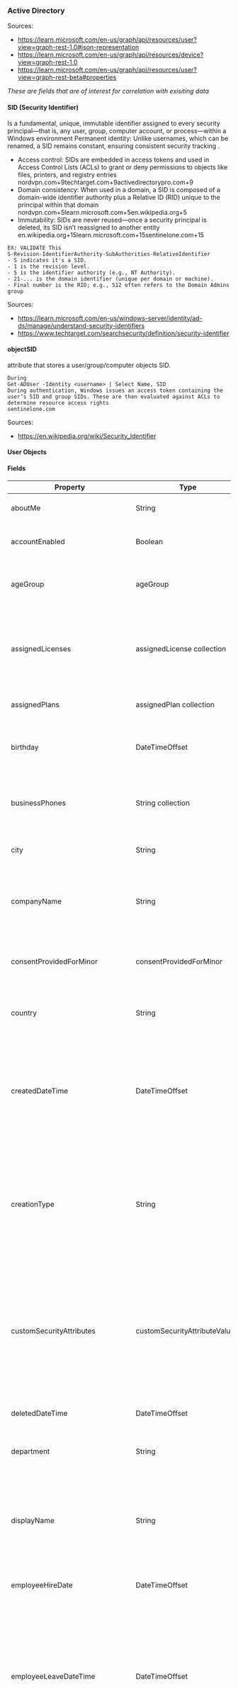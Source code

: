 ### Active Directory
Sources:
- https://learn.microsoft.com/en-us/graph/api/resources/user?view=graph-rest-1.0#json-representation
- https://learn.microsoft.com/en-us/graph/api/resources/device?view=graph-rest-1.0
- https://learn.microsoft.com/en-us/graph/api/resources/user?view=graph-rest-beta#properties


_These are fields that are of interest for correlation with exisiting data_

#### SID (Security Identifier)
Is a fundamental, unique, immutable identifier assigned to every security principal—that is, any user, group, computer account, or process—within a Windows environment
Permanent identity: Unlike usernames, which can be renamed, a SID remains constant, ensuring consistent security tracking .
  - Access control: SIDs are embedded in access tokens and used in Access Control Lists (ACLs) to grant or deny permissions to objects like files, printers, and registry entries
  nordvpn.com+9techtarget.com+9activedirectorypro.com+9
  - Domain consistency: When used in a domain, a SID is composed of a domain-wide identifier authority plus a Relative ID (RID) unique to the principal within that domain
  nordvpn.com+5learn.microsoft.com+5en.wikipedia.org+5
  - Immutability: SIDs are never reused—once a security principal is deleted, its SID isn’t reassigned to another entity
  en.wikipedia.org+15learn.microsoft.com+15sentinelone.com+15
```text
EX: VALIDATE This
S-Revision-IdentifierAuthority-SubAuthorities-RelativeIdentifier
- S indicates it's a SID.
- 1 is the revision level.
- 5 is the identifier authority (e.g., NT Authority).
- 21-... is the domain identifier (unique per domain or machine).
- Final number is the RID; e.g., 512 often refers to the Domain Admins group
```
Sources:
- https://learn.microsoft.com/en-us/windows-server/identity/ad-ds/manage/understand-security-identifiers
- https://www.techtarget.com/searchsecurity/definition/security-identifier

#### objectSID 
attribute that stores a user/group/computer objects SID.
```text
During 
Get‑ADUser -Identity <username> | Select Name, SID
During authentication, Windows issues an access token containing the user’s SID and group SIDs. These are then evaluated against ACLs to determine resource access rights
sentinelone.com
```
Sources: 
- https://en.wikipedia.org/wiki/Security_Identifier


#### User Objects

#### Fields
| Property                        | Type                                   | Description                                                                                                                                                                                                                                                                                                                                                                                                                                                                                                                                                                                                                                                                                                                                                                                                                                                                                                                                                                                                                                                                                       |
|---------------------------------|----------------------------------------|---------------------------------------------------------------------------------------------------------------------------------------------------------------------------------------------------------------------------------------------------------------------------------------------------------------------------------------------------------------------------------------------------------------------------------------------------------------------------------------------------------------------------------------------------------------------------------------------------------------------------------------------------------------------------------------------------------------------------------------------------------------------------------------------------------------------------------------------------------------------------------------------------------------------------------------------------------------------------------------------------------------------------------------------------------------------------------------------------|
| aboutMe                         | String                                 | A freeform text entry field for the user to describe themselves. Returned only on $select.                                                                                                                                                                                                                                                                                                                                                                                                                                                                                                                                                                                                                                                                                                                                                                                                                                                                                                                                                                                                        |
| accountEnabled                  | Boolean                                | true if the account is enabled; otherwise, false. This property is required when a user is created. Returned only on $select. Supports $filter (eq, ne, not, and in).                                                                                                                                                                                                                                                                                                                                                                                                                                                                                                                                                                                                                                                                                                                                                                                                                                                                                                                             |
| ageGroup                        | ageGroup                               | Sets the age group of the user. Allowed values: null, Minor, NotAdult, and Adult. For more information, see legal age group property definitions. Returned only on $select. Supports $filter (eq, ne, not, and in).                                                                                                                                                                                                                                                                                                                                                                                                                                                                                                                                                                                                                                                                                                                                                                                                                                                                               |
| assignedLicenses                | assignedLicense collection             | The licenses that are assigned to the user, including inherited (group-based) licenses. This property doesn't differentiate between directly assigned and inherited licenses. Use the licenseAssignmentStates property to identify the directly assigned and inherited licenses. Not nullable. Returned only on $select. Supports $filter (eq, not, /$count eq 0, /$count ne 0).                                                                                                                                                                                                                                                                                                                                                                                                                                                                                                                                                                                                                                                                                                                  |
| assignedPlans                   | assignedPlan collection                | The plans that are assigned to the user. Read-only. Not nullable. Returned only on $select. Supports $filter (eq and not).                                                                                                                                                                                                                                                                                                                                                                                                                                                                                                                                                                                                                                                                                                                                                                                                                                                                                                                                                                        |
| birthday                        | DateTimeOffset                         | The birthday of the user. The Timestamp type represents date and time information using ISO 8601 format and is always in UTC. For example, midnight UTC on Jan 1, 2014, is 2014-01-01T00:00:00Z. Returned only on $select.                                                                                                                                                                                                                                                                                                                                                                                                                                                                                                                                                                                                                                                                                                                                                                                                                                                                        |
| businessPhones                  | String collection                      | The telephone numbers for the user. NOTE: Although it's a string collection, only one number can be set for this property. Read-only for users synced from the on-premises directory. Returned by default. Supports $filter (eq, not, ge, le, startsWith).                                                                                                                                                                                                                                                                                                                                                                                                                                                                                                                                                                                                                                                                                                                                                                                                                                        |
| city                            | String                                 | The city where the user is located. Maximum length is 128 characters. Returned only on $select. Supports $filter (eq, ne, not, ge, le, in, startsWith, and eq on null values).                                                                                                                                                                                                                                                                                                                                                                                                                                                                                                                                                                                                                                                                                                                                                                                                                                                                                                                    |
| companyName                     | String                                 | The name of the company that the user is associated with. This property can be useful for describing the company that a guest comes from. The maximum length is 64 characters.Returned only on $select. Supports $filter (eq, ne, not, ge, le, in, startsWith, and eq on null values).                                                                                                                                                                                                                                                                                                                                                                                                                                                                                                                                                                                                                                                                                                                                                                                                            |
| consentProvidedForMinor         | consentProvidedForMinor                | Sets whether consent was obtained for minors. Allowed values: null, Granted, Denied, and NotRequired. For more information, see legal age group property definitions. Returned only on $select. Supports $filter (eq, ne, not, and in).                                                                                                                                                                                                                                                                                                                                                                                                                                                                                                                                                                                                                                                                                                                                                                                                                                                           |
| country                         | String                                 | The country or region where the user is located; for example, US or UK. Maximum length is 128 characters. Returned only on $select. Supports $filter (eq, ne, not, ge, le, in, startsWith, and eq on null values).                                                                                                                                                                                                                                                                                                                                                                                                                                                                                                                                                                                                                                                                                                                                                                                                                                                                                |
| createdDateTime                 | DateTimeOffset                         | The date and time the user was created, in ISO 8601 format and UTC. The value can't be modified and is automatically populated when the entity is created. Nullable. For on-premises users, the value represents when they were first created in Microsoft Entra ID. Property is null for some users created before June 2018 and on-premises users that were synced to Microsoft Entra ID before June 2018. Read-only. Returned only on $select. Supports $filter (eq, ne, not , ge, le, in).                                                                                                                                                                                                                                                                                                                                                                                                                                                                                                                                                                                                    |
| creationType                    | String                                 | Indicates whether the user account was created through one of the following methods:  As a regular school or work account (null). As an external account (Invitation). As a local account for an Azure Active Directory B2C tenant (LocalAccount). Through self-service sign-up by an internal user using email verification (EmailVerified). Through self-service sign-up by a guest signing up through a link that is part of a user flow (SelfServiceSignUp). Read-only.Returned only on $select. Supports $filter (eq, ne, not, in).                                                                                                                                                                                                                                                                                                                                                                                                                                                                                                                                                          |
| customSecurityAttributes        | customSecurityAttributeValue           | An open complex type that holds the value of a custom security attribute that is assigned to a directory object. Nullable. Returned only on $select. Supports $filter (eq, ne, not, startsWith). The filter value is case-sensitive. To read this property, the calling app must be assigned the CustomSecAttributeAssignment.Read.All permission. To write this property, the calling app must be assigned the CustomSecAttributeAssignment.ReadWrite.All permissions. To read or write this property in delegated scenarios, the admin must be assigned the Attribute Assignment Administrator role.                                                                                                                                                                                                                                                                                                                                                                                                                                                                                            |
| deletedDateTime                 | DateTimeOffset                         | The date and time the user was deleted. Returned only on $select. Supports $filter (eq, ne, not, ge, le, in).                                                                                                                                                                                                                                                                                                                                                                                                                                                                                                                                                                                                                                                                                                                                                                                                                                                                                                                                                                                     |
| department                      | String                                 | The name of the department in which the user works. Maximum length is 64 characters. Returned only on $select. Supports $filter (eq, ne, not , ge, le, in, and eq on null values).                                                                                                                                                                                                                                                                                                                                                                                                                                                                                                                                                                                                                                                                                                                                                                                                                                                                                                                |
| displayName                     | String                                 | The name displayed in the address book for the user. This value is usually the combination of the user's first name, middle initial, and family name. This property is required when a user is created and it can't be cleared during updates. Maximum length is 256 characters. Returned by default. Supports $filter (eq, ne, not , ge, le, in, startsWith, and eq on null values), $orderby, and $search.                                                                                                                                                                                                                                                                                                                                                                                                                                                                                                                                                                                                                                                                                      |
| employeeHireDate                | DateTimeOffset                         | The date and time when the user was hired or will start work in a future hire. Returned only on $select. Supports $filter (eq, ne, not , ge, le, in).                                                                                                                                                                                                                                                                                                                                                                                                                                                                                                                                                                                                                                                                                                                                                                                                                                                                                                                                             |
| employeeLeaveDateTime           | DateTimeOffset                         | The date and time when the user left or will leave the organization. To read this property, the calling app must be assigned the User-LifeCycleInfo.Read.All permission. To write this property, the calling app must be assigned the User.Read.All and User-LifeCycleInfo.ReadWrite.All permissions. To read this property in delegated scenarios, the admin needs at least one of the following Microsoft Entra roles: Lifecycle Workflows Administrator (least privilege), Global Reader. To write this property in delegated scenarios, the admin needs the Global Administrator role. Supports $filter (eq, ne, not , ge, le, in). For more information, see Configure the employeeLeaveDateTime property for a user.                                                                                                                                                                                                                                                                                                                                                                        |
| employeeId                      | String                                 | The employee identifier assigned to the user by the organization. The maximum length is 16 characters. Returned only on $select. Supports $filter (eq, ne, not , ge, le, in, startsWith, and eq on null values).                                                                                                                                                                                                                                                                                                                                                                                                                                                                                                                                                                                                                                                                                                                                                                                                                                                                                  |
| employeeOrgData                 | employeeOrgData                        | Represents organization data (for example, division and costCenter) associated with a user. Returned only on $select. Supports $filter (eq, ne, not , ge, le, in).                                                                                                                                                                                                                                                                                                                                                                                                                                                                                                                                                                                                                                                                                                                                                                                                                                                                                                                                |
| employeeType                    | String                                 | Captures enterprise worker type. For example, Employee, Contractor, Consultant, or Vendor. Returned only on $select. Supports $filter (eq, ne, not , ge, le, in, startsWith).                                                                                                                                                                                                                                                                                                                                                                                                                                                                                                                                                                                                                                                                                                                                                                                                                                                                                                                     |
| externalUserState               | String                                 | For a guest invited to the tenant using the invitation API, this property represents the invited user's invitation status. For invited users, the state can be PendingAcceptance or Accepted, or null for all other users. Returned only on $select. Supports $filter (eq, ne, not , in).                                                                                                                                                                                                                                                                                                                                                                                                                                                                                                                                                                                                                                                                                                                                                                                                         |
| externalUserStateChangeDateTime | DateTimeOffset                         | Shows the timestamp for the latest change to the externalUserState property. Returned only on $select. Supports $filter (eq, ne, not , in).                                                                                                                                                                                                                                                                                                                                                                                                                                                                                                                                                                                                                                                                                                                                                                                                                                                                                                                                                       |
| faxNumber                       | String                                 | The fax number of the user. Returned only on $select. Supports $filter (eq, ne, not , ge, le, in, startsWith, and eq on null values).                                                                                                                                                                                                                                                                                                                                                                                                                                                                                                                                                                                                                                                                                                                                                                                                                                                                                                                                                             |
| givenName                       | String                                 | The given name (first name) of the user. Maximum length is 64 characters. Returned by default. Supports $filter (eq, ne, not , ge, le, in, startsWith, and eq on null values).                                                                                                                                                                                                                                                                                                                                                                                                                                                                                                                                                                                                                                                                                                                                                                                                                                                                                                                    |
| hireDate                        | DateTimeOffset                         | The hire date of the user. The Timestamp type represents date and time information using ISO 8601 format and is always in UTC. For example, midnight UTC on Jan 1, 2014, is 2014-01-01T00:00:00Z. Returned only on $select.  Note: This property is specific to SharePoint in Microsoft 365. We recommend using the native employeeHireDate property to set and update hire date values using Microsoft Graph APIs.                                                                                                                                                                                                                                                                                                                                                                                                                                                                                                                                                                                                                                                                               |
| id                              | String                                 | The unique identifier for the user. Should be treated as an opaque identifier. Inherited from directoryObject. Key. Not nullable. Read-only. Returned by default. Supports $filter (eq, ne, not, in).                                                                                                                                                                                                                                                                                                                                                                                                                                                                                                                                                                                                                                                                                                                                                                                                                                                                                             |
| identities                      | objectIdentity collection              | Represents the identities that can be used to sign in to this user account. Microsoft (also known as a local account), organizations, or social identity providers such as Facebook, Google, and Microsoft can provide identity and tie it to a user account. It might contain multiple items with the same signInType value. Returned only on $select.  Supports $filter (eq) with limitations.                                                                                                                                                                                                                                                                                                                                                                                                                                                                                                                                                                                                                                                                                                  |
| imAddresses                     | String collection                      | The instant message voice-over IP (VOIP) session initiation protocol (SIP) addresses for the user. Read-only. Returned only on $select. Supports $filter (eq, not, ge, le, startsWith).                                                                                                                                                                                                                                                                                                                                                                                                                                                                                                                                                                                                                                                                                                                                                                                                                                                                                                           |
| interests                       | String collection                      | A list for the user to describe their interests. Returned only on $select.                                                                                                                                                                                                                                                                                                                                                                                                                                                                                                                                                                                                                                                                                                                                                                                                                                                                                                                                                                                                                        |
| isResourceAccount               | Boolean                                | Don't use – reserved for future use.                                                                                                                                                                                                                                                                                                                                                                                                                                                                                                                                                                                                                                                                                                                                                                                                                                                                                                                                                                                                                                                              |
| jobTitle                        | String                                 | The user's job title. Maximum length is 128 characters. Returned by default. Supports $filter (eq, ne, not , ge, le, in, startsWith, and eq on null values).                                                                                                                                                                                                                                                                                                                                                                                                                                                                                                                                                                                                                                                                                                                                                                                                                                                                                                                                      |
| lastPasswordChangeDateTime      | DateTimeOffset                         | The time when this Microsoft Entra user last changed their password or when their password was created, whichever date the latest action was performed. The date and time information uses ISO 8601 format and is always in UTC. For example, midnight UTC on Jan 1, 2014 is 2014-01-01T00:00:00Z. Returned only on $select.                                                                                                                                                                                                                                                                                                                                                                                                                                                                                                                                                                                                                                                                                                                                                                      |
| legalAgeGroupClassification     | legalAgeGroupClassification            | Used by enterprise applications to determine the legal age group of the user. This property is read-only and calculated based on ageGroup and consentProvidedForMinor properties. Allowed values: null, Undefined,  MinorWithOutParentalConsent, MinorWithParentalConsent, MinorNoParentalConsentRequired, NotAdult, and Adult. For more information, see legal age group property definitions. Returned only on $select.                                                                                                                                                                                                                                                                                                                                                                                                                                                                                                                                                                                                                                                                         |
| licenseAssignmentStates         | licenseAssignmentState collection      | State of license assignments for this user. Also indicates licenses that are directly assigned or the user inherited through group memberships. Read-only. Returned only on $select.                                                                                                                                                                                                                                                                                                                                                                                                                                                                                                                                                                                                                                                                                                                                                                                                                                                                                                              |
| mail                            | String                                 | The SMTP address for the user, for example, jeff@contoso.com. Changes to this property update the user's proxyAddresses collection to include the value as an SMTP address. This property can't contain accent characters.  NOTE: We don't recommend updating this property for Azure AD B2C user profiles. Use the otherMails property instead. Returned by default. Supports $filter (eq, ne, not, ge, le, in, startsWith, endsWith, and eq on null values).                                                                                                                                                                                                                                                                                                                                                                                                                                                                                                                                                                                                                                    |
| mailboxSettings                 | mailboxSettings                        | Settings for the primary mailbox of the signed-in user. You can get or update settings for sending automatic replies to incoming messages, locale, and time zone. Returned only on $select.                                                                                                                                                                                                                                                                                                                                                                                                                                                                                                                                                                                                                                                                                                                                                                                                                                                                                                       |
| mailNickname                    | String                                 | The mail alias for the user. This property must be specified when a user is created. Maximum length is 64 characters. Returned only on $select. Supports $filter (eq, ne, not, ge, le, in, startsWith, and eq on null values).                                                                                                                                                                                                                                                                                                                                                                                                                                                                                                                                                                                                                                                                                                                                                                                                                                                                    |
| mobilePhone                     | String                                 | The primary cellular telephone number for the user. Read-only for users synced from the on-premises directory. Maximum length is 64 characters. Returned by default. Supports $filter (eq, ne, not, ge, le, in, startsWith, and eq on null values) and $search.                                                                                                                                                                                                                                                                                                                                                                                                                                                                                                                                                                                                                                                                                                                                                                                                                                   |
| mySite                          | String                                 | The URL for the user's site. Returned only on $select.                                                                                                                                                                                                                                                                                                                                                                                                                                                                                                                                                                                                                                                                                                                                                                                                                                                                                                                                                                                                                                            |
| officeLocation                  | String                                 | The office location in the user's place of business. Returned by default. Supports $filter (eq, ne, not, ge, le, in, startsWith, and eq on null values).                                                                                                                                                                                                                                                                                                                                                                                                                                                                                                                                                                                                                                                                                                                                                                                                                                                                                                                                          |
| onPremisesDistinguishedName     | String                                 | Contains the on-premises Active Directory distinguished name or DN. The property is only populated for customers who are synchronizing their on-premises directory to Microsoft Entra ID via Microsoft Entra Connect. Read-only. Returned only on $select.                                                                                                                                                                                                                                                                                                                                                                                                                                                                                                                                                                                                                                                                                                                                                                                                                                        |
| onPremisesDomainName            | String                                 | Contains the on-premises domainFQDN, also called dnsDomainName synchronized from the on-premises directory. The property is only populated for customers who are synchronizing their on-premises directory to Microsoft Entra ID via Microsoft Entra Connect. Read-only. Returned only on $select.                                                                                                                                                                                                                                                                                                                                                                                                                                                                                                                                                                                                                                                                                                                                                                                                |
| onPremisesExtensionAttributes   | onPremisesExtensionAttributes          | Contains extensionAttributes1-15 for the user. These extension attributes are also known as Exchange custom attributes 1-15. Each attribute can store up to 1024 characters. For an onPremisesSyncEnabled user, the source of authority for this set of properties is the on-premises and is read-only. For a cloud-only user (where onPremisesSyncEnabled is false), these properties can be set during the creation or update of a user object.  For a cloud-only user previously synced from on-premises Active Directory, these properties are read-only in Microsoft Graph but can be fully managed through the Exchange Admin Center or the Exchange Online V2 module in PowerShell. Returned only on $select. Supports $filter (eq, ne, not, in).                                                                                                                                                                                                                                                                                                                                          |
| onPremisesImmutableId           | String                                 | This property is used to associate an on-premises Active Directory user account to their Microsoft Entra user object. This property must be specified when creating a new user account in the Graph if you're using a federated domain for the user's userPrincipalName (UPN) property. NOTE: The $ and _ characters can't be used when specifying this property. Returned only on $select. Supports $filter (eq, ne, not, ge, le, in).                                                                                                                                                                                                                                                                                                                                                                                                                                                                                                                                                                                                                                                           |
| onPremisesLastSyncDateTime      | DateTimeOffset                         | Indicates the last time at which the object was synced with the on-premises directory; for example: 2013-02-16T03:04:54Z. The Timestamp type represents date and time information using ISO 8601 format and is always in UTC. For example, midnight UTC on Jan 1, 2014 is 2014-01-01T00:00:00Z. Read-only. Returned only on $select. Supports $filter (eq, ne, not, ge, le, in).                                                                                                                                                                                                                                                                                                                                                                                                                                                                                                                                                                                                                                                                                                                  |
| onPremisesProvisioningErrors    | onPremisesProvisioningError collection | Errors when using Microsoft synchronization product during provisioning. Returned only on $select. Supports $filter (eq, not, ge, le).                                                                                                                                                                                                                                                                                                                                                                                                                                                                                                                                                                                                                                                                                                                                                                                                                                                                                                                                                            |
| onPremisesSamAccountName        | String                                 | Contains the on-premises samAccountName synchronized from the on-premises directory. The property is only populated for customers who are synchronizing their on-premises directory to Microsoft Entra ID via Microsoft Entra Connect. Read-only. Returned only on $select. Supports $filter (eq, ne, not, ge, le, in, startsWith).                                                                                                                                                                                                                                                                                                                                                                                                                                                                                                                                                                                                                                                                                                                                                               |
| onPremisesSecurityIdentifier    | String                                 | Contains the on-premises security identifier (SID) for the user that was synchronized from on-premises to the cloud. Read-only. Returned only on $select. Supports $filter (eq including on null values).                                                                                                                                                                                                                                                                                                                                                                                                                                                                                                                                                                                                                                                                                                                                                                                                                                                                                         |
| onPremisesSyncEnabled           | Boolean                                | true if this user object is currently being synced from an on-premises Active Directory (AD); otherwise the user isn't being synced and can be managed in Microsoft Entra ID. Read-only. Returned only on $select. Supports $filter (eq, ne, not, in, and eq on null values).                                                                                                                                                                                                                                                                                                                                                                                                                                                                                                                                                                                                                                                                                                                                                                                                                     |
| onPremisesUserPrincipalName     | String                                 | Contains the on-premises userPrincipalName synchronized from the on-premises directory. The property is only populated for customers who are synchronizing their on-premises directory to Microsoft Entra ID via Microsoft Entra Connect. Read-only. Returned only on $select. Supports $filter (eq, ne, not, ge, le, in, startsWith).                                                                                                                                                                                                                                                                                                                                                                                                                                                                                                                                                                                                                                                                                                                                                            |
| otherMails                      | String collection                      | A list of other email addresses for the user; for example: ["bob@contoso.com", "Robert@fabrikam.com"]. Can store up to 250 values, each with a limit of 250 characters. NOTE: This property can't contain accent characters. Returned only on $select. Supports $filter (eq, not, ge, le, in, startsWith, endsWith, /$count eq 0, /$count ne 0).                                                                                                                                                                                                                                                                                                                                                                                                                                                                                                                                                                                                                                                                                                                                                  |
| passwordPolicies                | String                                 | Specifies password policies for the user. This value is an enumeration with one possible value being DisableStrongPassword, which allows weaker passwords than the default policy to be specified. DisablePasswordExpiration can also be specified. The two might be specified together; for example: DisablePasswordExpiration, DisableStrongPassword. Returned only on $select. For more information on the default password policies, see Microsoft Entra password policies. Supports $filter (ne, not, and eq on null values).                                                                                                                                                                                                                                                                                                                                                                                                                                                                                                                                                                |
| passwordProfile                 | passwordProfile                        | Specifies the password profile for the user. The profile contains the user's password. This property is required when a user is created. The password in the profile must satisfy minimum requirements as specified by the passwordPolicies property. By default, a strong password is required. Returned only on $select. Supports $filter (eq, ne, not, in, and eq on null values). To update this property:  User-PasswordProfile.ReadWrite.All is the least privileged permission to update this property.  In delegated scenarios, the User Administrator Microsoft Entra role is the least privileged admin role supported to update this property for nonadmin users. Privileged Authentication Administrator is the least privileged role that's allowed to update this property for all administrators in the tenant. In general, the signed-in user must have a higher privileged administrator role as indicated in Who can reset passwords.  In app-only scenarios, the calling app must be assigned a supported permission and at least the User Administrator Microsoft Entra role. |
| pastProjects                    | String collection                      | A list for the user to enumerate their past projects. Returned only on $select.                                                                                                                                                                                                                                                                                                                                                                                                                                                                                                                                                                                                                                                                                                                                                                                                                                                                                                                                                                                                                   |
| postalCode                      | String                                 | The postal code for the user's postal address. The postal code is specific to the user's country or region. In the United States of America, this attribute contains the ZIP code. Maximum length is 40 characters. Returned only on $select. Supports $filter (eq, ne, not, ge, le, in, startsWith, and eq on null values).                                                                                                                                                                                                                                                                                                                                                                                                                                                                                                                                                                                                                                                                                                                                                                      |
| preferredDataLocation           | String                                 | The preferred data location for the user. For more information, see OneDrive Online Multi-Geo.                                                                                                                                                                                                                                                                                                                                                                                                                                                                                                                                                                                                                                                                                                                                                                                                                                                                                                                                                                                                    |
| preferredLanguage               | String                                 | The preferred language for the user. The preferred language format is based on RFC 4646. The name is a combination of an ISO 639 two-letter lowercase culture code associated with the language, and an ISO 3166 two-letter uppercase subculture code associated with the country or region. Example: "en-US", or "es-ES". Returned by default. Supports $filter (eq, ne, not, ge, le, in, startsWith, and eq on null values)                                                                                                                                                                                                                                                                                                                                                                                                                                                                                                                                                                                                                                                                     |
| preferredName                   | String                                 | The preferred name for the user. Not Supported. This attribute returns an empty string.Returned only on $select.                                                                                                                                                                                                                                                                                                                                                                                                                                                                                                                                                                                                                                                                                                                                                                                                                                                                                                                                                                                  |
| provisionedPlans                | provisionedPlan collection             | The plans that are provisioned for the user. Read-only. Not nullable. Returned only on $select. Supports $filter (eq, not, ge, le).                                                                                                                                                                                                                                                                                                                                                                                                                                                                                                                                                                                                                                                                                                                                                                                                                                                                                                                                                               |
| proxyAddresses                  | String collection                      | For example: ["SMTP: bob@contoso.com", "smtp: bob@sales.contoso.com"]. Changes to the mail property update this collection to include the value as an SMTP address. For more information, see mail and proxyAddresses properties. The proxy address prefixed with SMTP (capitalized) is the primary proxy address, while those addresses prefixed with smtp are the secondary proxy addresses. For Azure AD B2C accounts, this property has a limit of 10 unique addresses. Read-only in Microsoft Graph; you can update this property only through the Microsoft 365 admin center. Not nullable. Returned only on $select. Supports $filter (eq, not, ge, le, startsWith, endsWith, /$count eq 0, /$count ne 0).                                                                                                                                                                                                                                                                                                                                                                                 |
| refreshTokensValidFromDateTime  | DateTimeOffset                         | Any refresh tokens or session tokens (session cookies) issued before this time are invalid. Applications get an error when using an invalid refresh or session token to acquire a delegated access token (to access APIs such as Microsoft Graph). If this happens, the application needs to acquire a new refresh token by requesting the authorized endpoint. Returned only on $select. Read-only.                                                                                                                                                                                                                                                                                                                                                                                                                                                                                                                                                                                                                                                                                              |
| responsibilities                | String collection                      | A list for the user to enumerate their responsibilities. Returned only on $select.                                                                                                                                                                                                                                                                                                                                                                                                                                                                                                                                                                                                                                                                                                                                                                                                                                                                                                                                                                                                                |
| serviceProvisioningErrors       | serviceProvisioningError collection    | Errors published by a federated service describing a nontransient, service-specific error regarding the properties or link from a user object.  Supports $filter (eq, not, for isResolved and serviceInstance).                                                                                                                                                                                                                                                                                                                                                                                                                                                                                                                                                                                                                                                                                                                                                                                                                                                                                   |
| schools                         | String collection                      | A list for the user to enumerate the schools they attended. Returned only on $select.                                                                                                                                                                                                                                                                                                                                                                                                                                                                                                                                                                                                                                                                                                                                                                                                                                                                                                                                                                                                             |
| securityIdentifier              | String                                 | Security identifier (SID) of the user, used in Windows scenarios. Read-only. Returned by default. Supports $select and $filter (eq, not, ge, le, startsWith).                                                                                                                                                                                                                                                                                                                                                                                                                                                                                                                                                                                                                                                                                                                                                                                                                                                                                                                                     |
| showInAddressList               | Boolean                                | Do not use in Microsoft Graph. Manage this property through the Microsoft 365 admin center instead. Represents whether the user should be included in the Outlook global address list. See Known issue.                                                                                                                                                                                                                                                                                                                                                                                                                                                                                                                                                                                                                                                                                                                                                                                                                                                                                           |
| signInActivity                  | signInActivity                         | Get the last signed-in date and request ID of the sign-in for a given user. Read-only.Returned only on $select. Supports $filter (eq, ne, not, ge, le) but not with any other filterable properties. Note: Details for this property require a Microsoft Entra ID P1 or P2 license and the AuditLog.Read.All permission.This property isn't returned for a user who never signed in or last signed in before April 2020.                                                                                                                                                                                                                                                                                                                                                                                                                                                                                                                                                                                                                                                                          |
| signInSessionsValidFromDateTime | DateTimeOffset                         | Any refresh tokens or session tokens (session cookies) issued before this time are invalid. Applications get an error when using an invalid refresh or session token to acquire a delegated access token (to access APIs such as Microsoft Graph). If this happens, the application needs to acquire a new refresh token by requesting the authorized endpoint. Read-only. Use revokeSignInSessions to reset. Returned only on $select.                                                                                                                                                                                                                                                                                                                                                                                                                                                                                                                                                                                                                                                           |
| skills                          | String collection                      | A list for the user to enumerate their skills. Returned only on $select.                                                                                                                                                                                                                                                                                                                                                                                                                                                                                                                                                                                                                                                                                                                                                                                                                                                                                                                                                                                                                          |
| state                           | String                                 | The state or province in the user's address. Maximum length is 128 characters. Returned only on $select. Supports $filter (eq, ne, not, ge, le, in, startsWith, and eq on null values).                                                                                                                                                                                                                                                                                                                                                                                                                                                                                                                                                                                                                                                                                                                                                                                                                                                                                                           |
| streetAddress                   | String                                 | The street address of the user's place of business. Maximum length is 1,024 characters. Returned only on $select. Supports $filter (eq, ne, not, ge, le, in, startsWith, and eq on null values).                                                                                                                                                                                                                                                                                                                                                                                                                                                                                                                                                                                                                                                                                                                                                                                                                                                                                                  |
| surname                         | String                                 | The user's surname (family name or last name). Maximum length is 64 characters. Returned by default. Supports $filter (eq, ne, not, ge, le, in, startsWith, and eq on null values).                                                                                                                                                                                                                                                                                                                                                                                                                                                                                                                                                                                                                                                                                                                                                                                                                                                                                                               |
| usageLocation                   | String                                 | A two-letter country code (ISO standard 3166). Required for users that are assigned licenses due to legal requirements to check for availability of services in countries/regions. Examples include: US, JP, and GB. Not nullable. Returned only on $select. Supports $filter (eq, ne, not, ge, le, in, startsWith, and eq on null values).                                                                                                                                                                                                                                                                                                                                                                                                                                                                                                                                                                                                                                                                                                                                                       |
| userPrincipalName               | String                                 | The user principal name (UPN) of the user. The UPN is an Internet-style sign-in name for the user based on the Internet standard RFC 822. By convention, this value should map to the user's email name. The general format is alias@domain, where the domain must be present in the tenant's collection of verified domains. This property is required when a user is created. The verified domains for the tenant can be accessed from the verifiedDomains property of organization.NOTE: This property can't contain accent characters. Only the following characters are allowed A - Z, a - z, 0 - 9,  ' . - _ ! # ^ ~. For the complete list of allowed characters, see username policies. Returned by default. Supports $filter (eq, ne, not, ge, le, in, startsWith, endsWith) and $orderby.                                                                                                                                                                                                                                                                                               |
| userType                        | String                                 | A string value that can be used to classify user types in your directory. The possible values are Member and Guest. Returned only on $select. Supports $filter (eq, ne, not, in, and eq on null values). NOTE: For more information about the permissions for members and guests, see What are the default user permissions in Microsoft Entra ID?                                                                                                                                                                                                                                                                                                                                                                                                                                                                                                                                                                                                                                                                                                                                                |


#### Relationships:

| Relationship            | Type                                       | Description                                                                                                                                                                                |
|-------------------------|--------------------------------------------|--------------------------------------------------------------------------------------------------------------------------------------------------------------------------------------------|
| activities              | userActivity collection                    | The user's activities across devices. Read-only. Nullable.                                                                                                                                 |
| agreementAcceptances    | agreementAcceptance collection             | The user's terms of use acceptance statuses. Read-only. Nullable.                                                                                                                          |
| appRoleAssignments      | appRoleAssignment collection               | Represents the app roles a user is granted for an application. Supports $expand.                                                                                                           |
| authentication          | authentication                             | The authentication methods that are supported for the user.                                                                                                                                |
| calendar                | calendar                                   | The user's primary calendar. Read-only.                                                                                                                                                    |
| calendarGroups          | calendarGroup collection                   | The user's calendar groups. Read-only. Nullable.                                                                                                                                           |
| calendars               | calendar collection                        | The user's calendars. Read-only. Nullable.                                                                                                                                                 |
| calendarView            | event collection                           | The calendar view for the calendar. Read-only. Nullable.                                                                                                                                   |
| contactFolders          | contactFolder collection                   | The user's contacts folders. Read-only. Nullable.                                                                                                                                          |
| contacts                | contact collection                         | The user's contacts. Read-only. Nullable.                                                                                                                                                  |
| createdObjects          | directoryObject collection                 | Directory objects that the user created. Read-only. Nullable.                                                                                                                              |
| directReports           | directoryObject collection                 | The users and contacts that report to the user. (The users and contacts that have their manager property set to this user.) Read-only. Nullable. Supports $expand.                         |
| drive                   | drive                                      | The user's OneDrive. Read-only.                                                                                                                                                            |
| drives                  | drive collection                           | A collection of drives available for this user. Read-only.                                                                                                                                 |
| events                  | event collection                           | The user's events. Default is to show Events under the Default Calendar. Read-only. Nullable.                                                                                              |
| extensions              | extension collection                       | The collection of open extensions defined for the user. Read-only. Supports $expand. Nullable.                                                                                             |
| inferenceClassification | inferenceClassification                    | Relevance classification of the user's messages based on explicit designations that override inferred relevance or importance.                                                             |
| insights                | itemInsights                               | Represents relationships between a user and items such as OneDrive for work or school documents, calculated using advanced analytics and machine learning techniques. Read-only. Nullable. |
| licenseDetails          | licenseDetails collection                  | A collection of this user's license details. Read-only.                                                                                                                                    |
| mailFolders             | mailFolder collection                      | The user's mail folders. Read-only. Nullable.                                                                                                                                              |
| manager                 | directoryObject                            | The user or contact that is this user's manager. Read-only. Supports $expand.                                                                                                              |
| memberOf                | directoryObject collection                 | The groups and directory roles that the user is a member of. Read-only. Nullable. Supports $expand.                                                                                        |
| messages                | message collection                         | The messages in a mailbox or folder. Read-only. Nullable.                                                                                                                                  |
| onenote                 | onenote                                    | Read-only.                                                                                                                                                                                 |
| onlineMeetings          | onlineMeeting collection                   | Information about a meeting, including the URL used to join a meeting, the attendees list, and the description.                                                                            |
| outlook                 | outlookUser                                | Read-only.                                                                                                                                                                                 |
| ownedDevices            | directoryObject collection                 | Devices the user owns. Read-only. Nullable. Supports $expand and $filter (/$count eq 0, /$count ne 0, /$count eq 1, /$count ne 1).                                                         |
| ownedObjects            | directoryObject collection                 | Directory objects the user owns. Read-only. Nullable. Supports $expand, $select nested in $expand, and $filter (/$count eq 0, /$count ne 0, /$count eq 1, /$count ne 1).                   |
| people                  | person collection                          | People that are relevant to the user. Read-only. Nullable.                                                                                                                                 |
| permissionGrants        | resourceSpecificPermissionGrant collection | List all resource-specific permission grants of a user.                                                                                                                                    |
| photo                   | profilePhoto                               | The user's profile photo. Read-only.                                                                                                                                                       |
| photos                  | profilePhoto collection                    | The collection of the user's profile photos in different sizes. Read-only.                                                                                                                 |
| planner                 | plannerUser                                | Entry-point to the Planner resource that might exist for a user. Read-only.                                                                                                                |
| registeredDevices       | directoryObject collection                 | Devices that are registered for the user. Read-only. Nullable. Supports $expand and returns up to 100 objects.                                                                             |
| solutions               | userSolutionRoot                           | The identifier that relates the user to the working time schedule triggers. Read-Only. Nullable                                                                                            |
| sponsors                | directoryObject collection                 | The users and groups responsible for this guest's privileges in the tenant and keeping the guest's information and access updated. (HTTP Methods: GET, POST, DELETE.). Supports $expand.   |
| teamwork                | userTeamwork                               | A container for Microsoft Teams features available for the user. Read-only. Nullable.                                                                                                      |
| todo                    | todo                                       | Represents the To Do services available to a user.                                                                                                                                         |
| transitiveMemberOf      | directoryObject collection                 | The groups, including nested groups, and directory roles that a user is a member of. Nullable.                                                                                             |




#### Device Objects
Sources:
- https://learn.microsoft.com/en-us/graph/api/resources/device?view=graph-rest-1.0

#### Properties:

| Property                      | Type                             | Description                                                                                                                                                                                                                                                                                                                                                                                                                                                     |
|-------------------------------|----------------------------------|-----------------------------------------------------------------------------------------------------------------------------------------------------------------------------------------------------------------------------------------------------------------------------------------------------------------------------------------------------------------------------------------------------------------------------------------------------------------|
| accountEnabled                | Boolean                          | true if the account is enabled; otherwise, false. Required. Default is true.  Supports $filter (eq, ne, not, in). Only callers with at least the Cloud Device Administrator role can set this property.                                                                                                                                                                                                                                                         |
| alternativeSecurityIds        | alternativeSecurityId collection | For internal use only. Not nullable. Supports $filter (eq, not, ge, le).                                                                                                                                                                                                                                                                                                                                                                                        |
| approximateLastSignInDateTime | DateTimeOffset                   | The timestamp type represents date and time information using ISO 8601 format and is always in UTC time. For example, midnight UTC on Jan 1, 2014 is 2014-01-01T00:00:00Z. Read-only. Supports $filter (eq, ne, not, ge, le, and eq on null values) and $orderby.                                                                                                                                                                                               |
| complianceExpirationDateTime  | DateTimeOffset                   | The timestamp when the device is no longer deemed compliant. The timestamp type represents date and time information using ISO 8601 format and is always in UTC time. For example, midnight UTC on Jan 1, 2014 is 2014-01-01T00:00:00Z. Read-only.                                                                                                                                                                                                              |
| deviceCategory                | String                           | User-defined property set by Intune to automatically add devices to groups and simplify managing devices.                                                                                                                                                                                                                                                                                                                                                       |
| deviceId                      | String                           | Unique identifier set by Azure Device Registration Service at the time of registration. This alternate key can be used to reference the device object. Supports $filter (eq, ne, not, startsWith).                                                                                                                                                                                                                                                              |
| deviceMetadata                | String                           | For internal use only. Set to null.                                                                                                                                                                                                                                                                                                                                                                                                                             |
| deviceOwnership               | String                           | Ownership of the device. Intune sets this property. Possible values are: unknown, company, personal.                                                                                                                                                                                                                                                                                                                                                            |
| deviceVersion                 | Int32                            | For internal use only.                                                                                                                                                                                                                                                                                                                                                                                                                                          |
| displayName                   | String                           | The display name for the device. Maximum length is 256 characters. Required. Supports $filter (eq, ne, not, ge, le, in, startsWith, and eq on null values), $search, and $orderby.                                                                                                                                                                                                                                                                              |
| enrollmentProfileName         | String                           | Enrollment profile applied to the device. For example, Apple Device Enrollment Profile, Device enrollment - Corporate device identifiers, or Windows Autopilot profile name. This property is set by Intune.                                                                                                                                                                                                                                                    |
| enrollmentType                | String                           | Enrollment type of the device. Intune sets this property. Possible values are: unknown, userEnrollment, deviceEnrollmentManager, appleBulkWithUser, appleBulkWithoutUser, windowsAzureADJoin, windowsBulkUserless, windowsAutoEnrollment, windowsBulkAzureDomainJoin, windowsCoManagement, windowsAzureADJoinUsingDeviceAuth,appleUserEnrollment, appleUserEnrollmentWithServiceAccount. NOTE: This property might return other values apart from those listed. |
| extensionAttributes           | onPremisesExtensionAttributes    | Contains extension attributes 1-15 for the device. The individual extension attributes aren't selectable. These properties are mastered in the cloud and can be set during creation or update of a device object in Microsoft Entra ID. Supports $filter (eq, not, startsWith, and eq on null values).                                                                                                                                                          |
| id                            | String                           | The unique identifier for the device. Inherited from directoryObject. Key, Not nullable. Read-only. Supports $filter (eq, ne, not, in).                                                                                                                                                                                                                                                                                                                         |
| isCompliant                   | Boolean                          | true if the device complies with Mobile Device Management (MDM) policies; otherwise, false. Read-only. This can only be updated by Intune for any device OS type or by an approved MDM app for Windows OS devices. Supports $filter (eq, ne, not).                                                                                                                                                                                                              |
| isManaged                     | Boolean                          | true if the device is managed by a Mobile Device Management (MDM) app; otherwise, false. This can only be updated by Intune for any device OS type or by an approved MDM app for Windows OS devices. Supports $filter (eq, ne, not).                                                                                                                                                                                                                            |
| manufacturer                  | String                           | Manufacturer of the device. Read-only.                                                                                                                                                                                                                                                                                                                                                                                                                          |
| isRooted                      | Boolean                          | true if the device is rooted or jail-broken. This property can only be updated by Intune.                                                                                                                                                                                                                                                                                                                                                                       |
| managementType                | String                           | The management channel of the device. This property is set by Intune. Possible values are: eas, mdm, easMdm, intuneClient, easIntuneClient, configurationManagerClient, configurationManagerClientMdm, configurationManagerClientMdmEas, unknown, jamf, googleCloudDevicePolicyController.                                                                                                                                                                      |
| mdmAppId                      | String                           | Application identifier used to register device into MDM. Read-only. Supports $filter (eq, ne, not, startsWith).                                                                                                                                                                                                                                                                                                                                                 |
| model                         | String                           | Model of the device. Read-only.                                                                                                                                                                                                                                                                                                                                                                                                                                 |
| onPremisesLastSyncDateTime    | DateTimeOffset                   | The last time at which the object was synced with the on-premises directory. The Timestamp type represents date and time information using ISO 8601 format and is always in UTC time. For example, midnight UTC on Jan 1, 2014 is 2014-01-01T00:00:00Z Read-only. Supports $filter (eq, ne, not, ge, le, in).                                                                                                                                                   |
| onPremisesSecurityIdentifier  | String                           | The on-premises security identifier (SID) for the user who was synchronized from on-premises to the cloud. Read-only. Returned only on $select. Supports $filter (eq).                                                                                                                                                                                                                                                                                          |
| onPremisesSyncEnabled         | Boolean                          | true if this object is synced from an on-premises directory; false if this object was originally synced from an on-premises directory but is no longer synced; null if this object has never been synced from an on-premises directory (default). Read-only. Supports $filter (eq, ne, not, in, and eq on null values).                                                                                                                                         |
| operatingSystem               | String                           | The type of operating system on the device. Required. Supports $filter (eq, ne, not, ge, le, startsWith, and eq on null values).                                                                                                                                                                                                                                                                                                                                |
| operatingSystemVersion        | String                           | The version of the operating system on the device. Required. Supports $filter (eq, ne, not, ge, le, startsWith, and eq on null values).                                                                                                                                                                                                                                                                                                                         |
| physicalIds                   | String collection                | For internal use only. Not nullable. Supports $filter (eq, not, ge, le, startsWith,/$count eq 0, /$count ne 0).                                                                                                                                                                                                                                                                                                                                                 |
| profileType                   | deviceProfileType                | The profile type of the device. Possible values: RegisteredDevice (default), SecureVM, Printer, Shared, IoT.                                                                                                                                                                                                                                                                                                                                                    |
| registrationDateTime          | DateTimeOffset                   | Date and time of when the device was registered. The timestamp type represents date and time information using ISO 8601 format and is always in UTC time. For example, midnight UTC on Jan 1, 2014 is 2014-01-01T00:00:00Z. Read-only.                                                                                                                                                                                                                          |
| systemLabels                  | String collection                | List of labels applied to the device by the system. Supports $filter (/$count eq 0, /$count ne 0).                                                                                                                                                                                                                                                                                                                                                              |
| trustType                     | String                           | Type of trust for the joined device. Read-only. Possible values:  Workplace (indicates bring your own personal devices), AzureAd (Cloud-only joined devices), ServerAd (on-premises domain joined devices joined to Microsoft Entra ID). For more information, see Introduction to device management in Microsoft Entra ID. Supports $filter (eq, ne, not, in).                                                                                                 |

##### Relationships:

| Relationship       | Type                       | Description                                                                                                                                                                                                                                 |
|--------------------|----------------------------|---------------------------------------------------------------------------------------------------------------------------------------------------------------------------------------------------------------------------------------------|
| extensions         | extension collection       | The collection of open extensions defined for the device. Read-only. Nullable.                                                                                                                                                              |
| memberOf           | directoryObject collection | Groups and administrative units that this device is a member of. Read-only. Nullable. Supports $expand.                                                                                                                                     |
| registeredOwners   | directoryObject collection | The user that cloud joined the device or registered their personal device. The registered owner is set at the time of registration. Read-only. Nullable. Supports $expand.                                                                  |
| registeredUsers    | directoryObject collection | Collection of registered users of the device. For cloud joined devices and registered personal devices, registered users are set to the same value as registered owners at the time of registration. Read-only. Nullable. Supports $expand. |
| transitiveMemberOf | directoryObject collection | Groups and administrative units that the device is a member of. This operation is transitive. Supports $expand.                                                                                                                             |



### Group Data
Sources:
- https://learn.microsoft.com/en-us/graph/api/resources/group?view=graph-rest-1.0

Useful fields to capture:
- description
- createdByAppId
- createdDateTime
- mailEnabled

| Property                      | Type                                   | Description                                                                                                                                                                                                                                                                                                                                                                                                                                                                                                                                                                                                                                                                                                                                                                                  |
|-------------------------------|----------------------------------------|----------------------------------------------------------------------------------------------------------------------------------------------------------------------------------------------------------------------------------------------------------------------------------------------------------------------------------------------------------------------------------------------------------------------------------------------------------------------------------------------------------------------------------------------------------------------------------------------------------------------------------------------------------------------------------------------------------------------------------------------------------------------------------------------|
| allowExternalSenders          | Boolean                                | Indicates if people external to the organization can send messages to the group. The default value is false. Returned only on $select. Supported only on the Get group API (GET /groups/{ID}).                                                                                                                                                                                                                                                                                                                                                                                                                                                                                                                                                                                               |
| assignedLabels                | assignedLabel collection               | The list of sensitivity label pairs (label ID, label name) associated with a Microsoft 365 group. Returned only on $select. This property can be updated only in delegated scenarios where the caller requires both the Microsoft Graph permission and a supported administrator role.                                                                                                                                                                                                                                                                                                                                                                                                                                                                                                       |
| assignedLicenses              | assignedLicense collection             | The licenses that are assigned to the group. Returned only on $select. Supports $filter (eq). Read-only.                                                                                                                                                                                                                                                                                                                                                                                                                                                                                                                                                                                                                                                                                     |
| autoSubscribeNewMembers       | Boolean                                | Indicates if new members added to the group are autosubscribed to receive email notifications. You can set this property in a PATCH request for the group; don't set it in the initial POST request that creates the group. Default value is false. Returned only on $select. Supported only on the Get group API (GET /groups/{ID}).                                                                                                                                                                                                                                                                                                                                                                                                                                                        |
| classification                | String                                 | Describes a classification for the group (such as low, medium, or high business impact). Valid values for this property are defined by creating a ClassificationList setting value, based on the template definition.Returned by default. Supports $filter (eq, ne, not, ge, le, startsWith).                                                                                                                                                                                                                                                                                                                                                                                                                                                                                                |
| createdDateTime               | DateTimeOffset                         | Timestamp of when the group was created. The value can't be modified and is automatically populated when the group is created. The Timestamp type represents date and time information using ISO 8601 format and is always in UTC time. For example, midnight UTC on January 1, 2014 is 2014-01-01T00:00:00Z. Returned by default. Read-only.                                                                                                                                                                                                                                                                                                                                                                                                                                                |
| deletedDateTime               | DateTimeOffset                         | For some Microsoft Entra objects (user, group, application), if the object is deleted, it's first logically deleted, and this property is updated with the date and time when the object was deleted. Otherwise this property is null. If the object is restored, this property is updated to null. Inherited from directoryObject.                                                                                                                                                                                                                                                                                                                                                                                                                                                          |
| description                   | String                                 | An optional description for the group. Returned by default. Supports $filter (eq, ne, not, ge, le, startsWith) and $search.                                                                                                                                                                                                                                                                                                                                                                                                                                                                                                                                                                                                                                                                  |
| displayName                   | String                                 | The display name for the group. This property is required when a group is created and can't be cleared during updates. Maximum length is 256 characters. Returned by default. Supports $filter (eq, ne, not, ge, le, in, startsWith, and eq on null values), $search, and $orderby.                                                                                                                                                                                                                                                                                                                                                                                                                                                                                                          |
| expirationDateTime            | DateTimeOffset                         | Timestamp of when the group is set to expire. It's null for security groups, but for Microsoft 365 groups, it represents when the group is set to expire as defined in the groupLifecyclePolicy. The Timestamp type represents date and time information using ISO 8601 format and is always in UTC. For example, midnight UTC on January 1, 2014 is 2014-01-01T00:00:00Z. Returned by default. Supports $filter (eq, ne, not, ge, le, in). Read-only.                                                                                                                                                                                                                                                                                                                                       |
| groupTypes                    | String collection                      | Specifies the group type and its membership. If the collection contains Unified, the group is a Microsoft 365 group; otherwise, it's either a security group or a distribution group. For details, see groups overview.If the collection includes DynamicMembership, the group has dynamic membership; otherwise, membership is static. Returned by default. Supports $filter (eq, not).                                                                                                                                                                                                                                                                                                                                                                                                     |
| hasMembersWithLicenseErrors   | Boolean                                | Indicates whether there are members in this group that have license errors from its group-based license assignment. This property is never returned on a GET operation. You can use it as a $filter argument to get groups that have members with license errors (that is, filter for this property being true). See an example. Supports $filter (eq).                                                                                                                                                                                                                                                                                                                                                                                                                                      |
| hideFromAddressLists          | Boolean                                | True if the group isn't displayed in certain parts of the Outlook UI: the Address Book, address lists for selecting message recipients, and the Browse Groups dialog for searching groups; otherwise, false. The default value is false. Returned only on $select. Supported only on the Get group API (GET /groups/{ID}).                                                                                                                                                                                                                                                                                                                                                                                                                                                                   |
| hideFromOutlookClients        | Boolean                                | True if the group isn't displayed in Outlook clients, such as Outlook for Windows and Outlook on the web; otherwise, false. The default value is false. Returned only on $select. Supported only on the Get group API (GET /groups/{ID}).                                                                                                                                                                                                                                                                                                                                                                                                                                                                                                                                                    |
| id                            | String                                 | The unique identifier for the group. Returned by default. Inherited from directoryObject. Key. Not nullable. Read-only.Supports $filter (eq, ne, not, in).                                                                                                                                                                                                                                                                                                                                                                                                                                                                                                                                                                                                                                   |
| isArchived                    | Boolean                                | When a group is associated with a team, this property determines whether the team is in read-only mode.To read this property, use the /group/{groupId}/team endpoint or the Get team API. To update this property, use the archiveTeam and unarchiveTeam APIs.                                                                                                                                                                                                                                                                                                                                                                                                                                                                                                                               |
| isAssignableToRole            | Boolean                                | Indicates whether this group can be assigned to a Microsoft Entra role. Optional. This property can only be set while creating the group and is immutable. If set to true, the securityEnabled property must also be set to true, visibility must be Hidden, and the group can't be a dynamic group (that is, groupTypes can't contain DynamicMembership). Only callers with at least the Privileged Role Administrator role can set this property. The caller must also be assigned the RoleManagement.ReadWrite.Directory permission to set this property or update the membership of such groups. For more, see Using a group to manage Microsoft Entra role assignmentsUsing this feature requires a Microsoft Entra ID P1 license. Returned by default. Supports $filter (eq, ne, not). |
| isSubscribedByMail            | Boolean                                | Indicates whether the signed-in user is subscribed to receive email conversations. The default value is true. Returned only on $select. Supported only on the Get group API (GET /groups/{ID}).                                                                                                                                                                                                                                                                                                                                                                                                                                                                                                                                                                                              |
| licenseProcessingState        | String                                 | Indicates the status of the group license assignment to all group members. The default value is false. Read-only. Possible values: QueuedForProcessing, ProcessingInProgress, and ProcessingComplete.Returned only on $select. Read-only.                                                                                                                                                                                                                                                                                                                                                                                                                                                                                                                                                    |
| mail                          | String                                 | The SMTP address for the group, for example, "serviceadmins@contoso.com". Returned by default. Read-only. Supports $filter (eq, ne, not, ge, le, in, startsWith, and eq on null values).                                                                                                                                                                                                                                                                                                                                                                                                                                                                                                                                                                                                     |
| mailEnabled                   | Boolean                                | Specifies whether the group is mail-enabled. Required. Returned by default. Supports $filter (eq, ne, not).                                                                                                                                                                                                                                                                                                                                                                                                                                                                                                                                                                                                                                                                                  |
| mailNickname                  | String                                 | The mail alias for the group, unique for Microsoft 365 groups in the organization. Maximum length is 64 characters. This property can contain only characters in the ASCII character set 0 - 127 except the following characters:  @ () \ [] " ; : &lt;&gt; , SPACE. Required. Returned by default. Supports $filter (eq, ne, not, ge, le, in, startsWith, and eq on null values).                                                                                                                                                                                                                                                                                                                                                                                                           |
| membershipRule                | String                                 | The rule that determines members for this group if the group is a dynamic group (groupTypes contains DynamicMembership). For more information about the syntax of the membership rule, see Membership Rules syntax. Returned by default. Supports $filter (eq, ne, not, ge, le, startsWith).                                                                                                                                                                                                                                                                                                                                                                                                                                                                                                 |
| membershipRuleProcessingState | String                                 | Indicates whether the dynamic membership processing is on or paused. Possible values are On or Paused. Returned by default. Supports $filter (eq, ne, not, in).                                                                                                                                                                                                                                                                                                                                                                                                                                                                                                                                                                                                                              |
| onPremisesDomainName          | String                                 | Contains the on-premises domain FQDN, also called dnsDomainName synchronized from the on-premises directory. The property is only populated for customers synchronizing their on-premises directory to Microsoft Entra ID via Microsoft Entra Connect.Returned by default. Read-only.                                                                                                                                                                                                                                                                                                                                                                                                                                                                                                        |
| onPremisesLastSyncDateTime    | DateTimeOffset                         | Indicates the last time at which the group was synced with the on-premises directory. The Timestamp type represents date and time information using ISO 8601 format and is always in UTC time. For example, midnight UTC on January 1, 2014 is 2014-01-01T00:00:00Z. Returned by default. Read-only. Supports $filter (eq, ne, not, ge, le, in).                                                                                                                                                                                                                                                                                                                                                                                                                                             |
| onPremisesNetBiosName         | String                                 | Contains the on-premises netBios name synchronized from the on-premises directory. The property is only populated for customers synchronizing their on-premises directory to Microsoft Entra ID via Microsoft Entra Connect.Returned by default. Read-only.                                                                                                                                                                                                                                                                                                                                                                                                                                                                                                                                  |
| onPremisesProvisioningErrors  | onPremisesProvisioningError collection | Errors when using Microsoft synchronization product during provisioning. Returned by default. Supports $filter (eq, not).                                                                                                                                                                                                                                                                                                                                                                                                                                                                                                                                                                                                                                                                    |
| onPremisesSamAccountName      | String                                 | Contains the on-premises SAM account name synchronized from the on-premises directory. The property is only populated for customers synchronizing their on-premises directory to Microsoft Entra ID via Microsoft Entra Connect.Returned by default. Supports $filter (eq, ne, not, ge, le, in, startsWith). Read-only.                                                                                                                                                                                                                                                                                                                                                                                                                                                                      |
| onPremisesSecurityIdentifier  | String                                 | Contains the on-premises security identifier (SID) for the group synchronized from on-premises to the cloud. Read-only. Returned by default. Supports $filter (eq including on null values).                                                                                                                                                                                                                                                                                                                                                                                                                                                                                                                                                                                                 |
| onPremisesSyncEnabled         | Boolean                                | true if this group is synced from an on-premises directory; false if this group was originally synced from an on-premises directory but is no longer synced; null if this object has never synced from an on-premises directory (default). Returned by default. Read-only. Supports $filter (eq, ne, not, in, and eq on null values).                                                                                                                                                                                                                                                                                                                                                                                                                                                        |
| preferredDataLocation         | String                                 | The preferred data location for the Microsoft 365 group. By default, the group inherits the group creator's preferred data location. To set this property, the calling app must be granted the Directory.ReadWrite.All permission and the user be assigned at least one of the following Microsoft Entra roles: User Account Administrator Directory Writer  Exchange Administrator  SharePoint Administrator  For more information about this property, see OneDrive Online Multi-Geo. Nullable. Returned by default.                                                                                                                                                                                                                                                                       |
| preferredLanguage             | String                                 | The preferred language for a Microsoft 365 group. Should follow ISO 639-1 Code; for example, en-US. Returned by default. Supports $filter (eq, ne, not, ge, le, in, startsWith, and eq on null values).                                                                                                                                                                                                                                                                                                                                                                                                                                                                                                                                                                                      |
| proxyAddresses                | String collection                      | Email addresses for the group that direct to the same group mailbox. For example: ["SMTP: bob@contoso.com", "smtp: bob@sales.contoso.com"]. The any operator is required to filter expressions on multi-valued properties. Returned by default. Read-only. Not nullable. Supports $filter (eq, not, ge, le, startsWith, endsWith, /$count eq 0, /$count ne 0).                                                                                                                                                                                                                                                                                                                                                                                                                               |
| renewedDateTime               | DateTimeOffset                         | Timestamp of when the group was last renewed. This value can't be modified directly and is only updated via the renew service action. The Timestamp type represents date and time information using ISO 8601 format and is always in UTC. For example, midnight UTC on January 1, 2014 is 2014-01-01T00:00:00Z. Returned by default. Supports $filter (eq, ne, not, ge, le, in). Read-only.                                                                                                                                                                                                                                                                                                                                                                                                  |
| securityEnabled               | Boolean                                | Specifies whether the group is a security group. Required. Returned by default. Supports $filter (eq, ne, not, in).                                                                                                                                                                                                                                                                                                                                                                                                                                                                                                                                                                                                                                                                          |
| securityIdentifier            | String                                 | Security identifier of the group, used in Windows scenarios. Read-only. Returned by default.                                                                                                                                                                                                                                                                                                                                                                                                                                                                                                                                                                                                                                                                                                 |
| serviceProvisioningErrors     | serviceProvisioningError collection    | Errors published by a federated service describing a nontransient, service-specific error regarding the properties or link from a group object.  Supports $filter (eq, not, for isResolved and serviceInstance).                                                                                                                                                                                                                                                                                                                                                                                                                                                                                                                                                                             |
| theme                         | string                                 | Specifies a Microsoft 365 group's color theme. Possible values are Teal, Purple, Green, Blue, Pink, Orange, or Red. Returned by default.                                                                                                                                                                                                                                                                                                                                                                                                                                                                                                                                                                                                                                                     |
| uniqueName                    | String                                 | The unique identifier that can be assigned to a group and used as an alternate key. Immutable. Read-only.                                                                                                                                                                                                                                                                                                                                                                                                                                                                                                                                                                                                                                                                                    |
| unseenCount                   | Int32                                  | Count of conversations that received new posts since the signed-in user last visited the group. Returned only on $select. Supported only on the Get group API (GET /groups/{ID}).                                                                                                                                                                                                                                                                                                                                                                                                                                                                                                                                                                                                            |
| visibility                    | String                                 | Specifies the group join policy and group content visibility for groups. Possible values are: Private, Public, or HiddenMembership. HiddenMembership can be set only for Microsoft 365 groups when the groups are created. It can't be updated later. Other values of visibility can be updated after group creation. If visibility value isn't specified during group creation on Microsoft Graph, a security group is created as Private by default, and the Microsoft 365 group is Public. Groups assignable to roles are always Private. To learn more, see group visibility options. Returned by default. Nullable.                                                                                                                                                                     |





